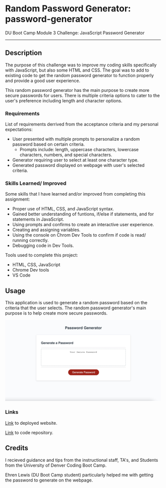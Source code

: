 # Random Password Generator: password-generator

DU Boot Camp Module 3 Challenge: JavaScript Password Generator

---

## Description

The purpose of this challenge was to improve my coding skills specifically with JavaScript, but also some HTML and CSS. The goal was to add to existing code to get the random password generator to function properly and provide a good user experience.

This random password generator has the main purpose to create more secure passwords for users. There is multiple criteria options to cater to the user's preference including length and character options.

### Requirements

List of requirements derrived from the acceptance criteria and my personal expectations:

- User presented with multiple prompts to personalize a random password based on certain criteria.
  - Prompts include: length, uppercase characters, lowercase characters, numbers, and special characters.
- Generator requiring user to select at least one character type.
- Generated password displayed on webpage with user's selected criteria.

### Skills Learned/ Improved

Some skills that I have learned and/or improved from completing this assignment:

- Proper use of HTML, CSS, and JavaScript syntax.
- Gained better understanding of funtions, if/else if statements, and for statements in JavaScript.
- Using prompts and confirms to create an interactive user experience.
- Creating and assigning variables.
- Using the console on Chrom Dev Tools to confirm if code is read/ running correctly.
- Debugging code in Dev Tools.

Tools used to complete this project:

- HTML, CSS, JavaScript
- Chrome Dev tools
- VS Code

## Usage

This application is used to generate a random password based on the criteria that the user selects. The random password generator's main purpose is to help create more secure passwords.

![Screenshot of Password Generator Webpage](./password-generator-screenshot.jpeg)

### Links

[Link](https://alverson98.github.io/password-generator/) to deployed website.

[Link](https://github.com/alverson98/password-generator) to code repository.

## Credits

I recieved guidance and tips from the instructional staff, TA's, and Students from the University of Denver Coding Boot Camp.

Ehren Lewis (DU Boot Camp student) particularly helped me with getting the password to generate on the webpage.
